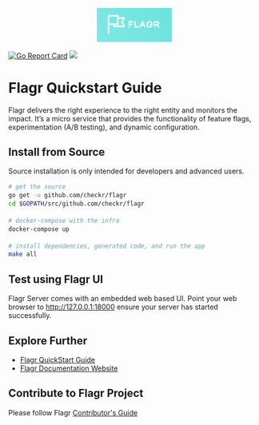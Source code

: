 <p align="center">
    <img src="./browser/flagr-ui/src/assets/logo.png" width="150">
</p>

[![Go Report Card](https://goreportcard.com/badge/github.com/checkr/flagr)](https://goreportcard.com/report/github.com/checkr/flagr)
[![](https://img.shields.io/gitter/room/nwjs/nw.js.svg)](https://gitter.im/checkr-flagr/Lobby)

# Flagr Quickstart Guide

Flagr delivers the right experience to the right entity and monitors the impact. It’s a micro service that provides the functionality of feature flags, experimentation (A/B testing), and dynamic configuration.

## Install from Source

Source installation is only intended for developers and advanced users.

```sh
# get the source
go get -u github.com/checkr/flagr
cd $GOPATH/src/github.com/checkr/flagr

# docker-compose with the infra
docker-compose up

# install dependencies, generated code, and run the app
make all
```

## Test using Flagr UI
Flagr Server comes with an embedded web based UI. Point your web browser to http://127.0.0.1:18000 ensure your server has started successfully.

## Explore Further
- [Flagr QuickStart Guide]()
- [Flagr Documentation Website]()

## Contribute to Flagr Project
Please follow Flagr [Contributor's Guide](https://github.com/checkr/flagr/blob/master/CONTRIBUTING.md)
